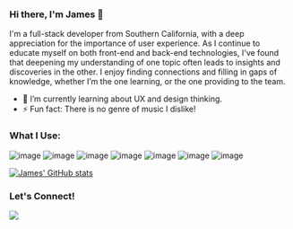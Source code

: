 ### Hi there, I'm James 👋

I'm a full-stack developer from Southern California, with a deep appreciation for the importance of user experience. As I continue to educate myself on both front-end and back-end technologies, I've found that deepening my understanding of one topic often leads to insights and discoveries in the other. I enjoy finding connections and filling in gaps of knowledge, whether I’m the one learning, or the one providing to the team. 

- 🌱 I’m currently learning about UX and design thinking.
- ⚡ Fun fact: There is no genre of music I dislike!

### What I Use:
![image](https://img.shields.io/badge/JavaScript-323330?style=for-the-badge&logo=javascript&logoColor=F7DF1E)
![image](https://img.shields.io/badge/json-5E5C5C?style=for-the-badge&logo=json&logoColor=white)
![image](https://img.shields.io/badge/React-20232A?style=for-the-badge&logo=react&logoColor=61DAFB)
![image](https://img.shields.io/badge/Bootstrap-563D7C?style=for-the-badge&logo=bootstrap&logoColor=white)
![image](https://img.shields.io/badge/Node.js-339933?style=for-the-badge&logo=nodedotjs&logoColor=white)
![image](https://img.shields.io/badge/PostgreSQL-316192?style=for-the-badge&logo=postgresql&logoColor=white)
![image](https://img.shields.io/badge/Figma-F24E1E?style=for-the-badge&logo=figma&logoColor=white)

[![James' GitHub stats](https://github-readme-stats.vercel.app/api?username=jamesdae&count_private=true&theme=algolia&show_icons=true&hide=stars,contribs)](https://github.com/jamesdae/github-readme-stats)

### Let's Connect!
<a href="www.linkedin.com/in/jamesdaeyang">
  <img src="https://img.shields.io/badge/LinkedIn-0077B5?style=for-the-badge&logo=linkedin&logoColor=white" />
</a>
